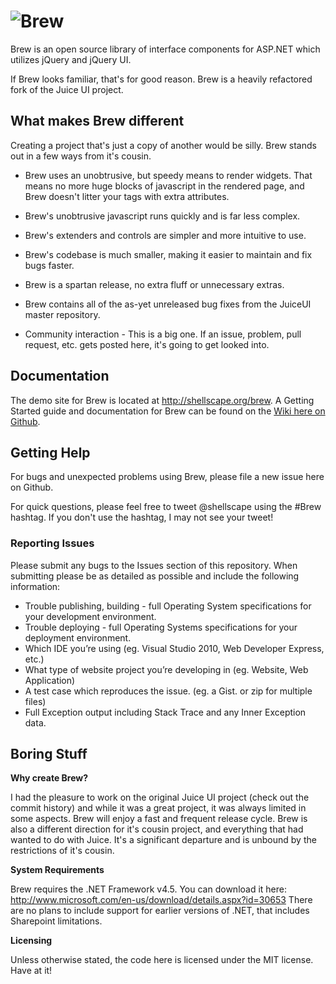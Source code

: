![Brew](http://shellscape.org/brew/nuget.png)
====

Brew is an open source library of interface components for ASP.NET which utilizes jQuery and jQuery UI.

If Brew looks familiar, that's for good reason. Brew is a heavily refactored fork of the Juice UI project.

## What makes Brew different

Creating a project that's just a copy of another would be silly. Brew stands out in a few ways from it's cousin.

* Brew uses an unobtrusive, but speedy means to render widgets. That means no more huge blocks of javascript in the rendered page, and Brew doesn't litter your tags with extra attributes.
* Brew's unobtrusive javascript runs quickly and is far less complex.
* Brew's extenders and controls are simpler and more intuitive to use. 
* Brew's codebase is much smaller, making it easier to maintain and fix bugs faster.
* Brew is a spartan release, no extra fluff or unnecessary extras.
* Brew contains all of the as-yet unreleased bug fixes from the JuiceUI master repository.

* Community interaction - This is a big one. If an issue, problem, pull request, etc. gets posted here, it's going to get looked into. 

## Documentation

The demo site for Brew is located at http://shellscape.org/brew. 
A Getting Started guide and documentation for Brew can be found on the [Wiki here on Github](https://github.com/shellscape/brew/wiki). 

## Getting Help

For bugs and unexpected problems using Brew, please file a new issue here on Github.

For quick questions, please feel free to tweet @shellscape using the #Brew hashtag. If you don't use the hashtag, I may not see your tweet!

### Reporting Issues

Please submit any bugs to the Issues section of this repository. 
When submitting please be as detailed as possible and include the following information:

* Trouble publishing, building - full Operating System specifications for your development environment.
* Trouble deploying - full Operating Systems specifications for your deployment environment.
* Which IDE you’re using (eg. Visual Studio 2010, Web Developer Express, etc.)
* What type of website project you’re developing in (eg. Website, Web Application)
* A test case which reproduces the issue. (eg. a Gist. or zip for multiple files)
* Full Exception output including Stack Trace and any Inner Exception data.
 
## Boring Stuff

**Why create Brew?**

I had the pleasure to work on the original Juice UI project (check out the commit history) and while it was a great project, it was always limited in some aspects. 
Brew will enjoy a fast and frequent release cycle. Brew is also a different direction for it's cousin project, and everything that had wanted to do with Juice. It's a significant departure and is unbound by the restrictions of it's cousin. 

**System Requirements**

Brew requires the .NET Framework v4.5. You can download it here: http://www.microsoft.com/en-us/download/details.aspx?id=30653
There are no plans to include support for earlier versions of .NET, that includes Sharepoint limitations.

**Licensing**

Unless otherwise stated, the code here is licensed under the MIT license. Have at it!
